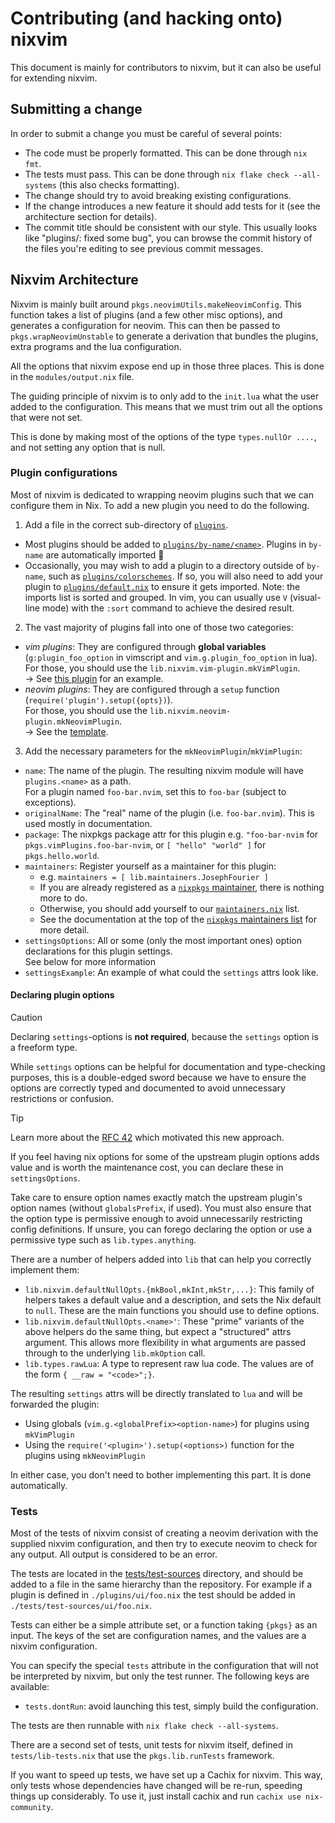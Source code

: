 # Contributing (and hacking onto) nixvim

This document is mainly for contributors to nixvim, but it can also be useful for extending nixvim.

## Submitting a change

In order to submit a change you must be careful of several points:

- The code must be properly formatted. This can be done through `nix fmt`.
- The tests must pass. This can be done through `nix flake check --all-systems` (this also checks formatting).
- The change should try to avoid breaking existing configurations.
- If the change introduces a new feature it should add tests for it (see the architecture section for details).
- The commit title should be consistent with our style. This usually looks like "plugins/<name>: fixed some bug",
  you can browse the commit history of the files you're editing to see previous commit messages.

## Nixvim Architecture

Nixvim is mainly built around `pkgs.neovimUtils.makeNeovimConfig`.
This function takes a list of plugins (and a few other misc options), and generates a configuration for neovim.
This can then be passed to `pkgs.wrapNeovimUnstable` to generate a derivation that bundles the plugins, extra programs and the lua configuration.

All the options that nixvim expose end up in those three places. This is done in the `modules/output.nix` file.

The guiding principle of nixvim is to only add to the `init.lua` what the user added to the configuration. This means that we must trim out all the options that were not set.

This is done by making most of the options of the type `types.nullOr ....`, and not setting any option that is null.

### Plugin configurations

Most of nixvim is dedicated to wrapping neovim plugins such that we can configure them in Nix.
To add a new plugin you need to do the following.

1. Add a file in the correct sub-directory of [`plugins`](plugins).
  - Most plugins should be added to [`plugins/by-name/<name>`](plugins/by-name).
    Plugins in `by-name` are automatically imported 🚀
  - Occasionally, you may wish to add a plugin to a directory outside of `by-name`, such as [`plugins/colorschemes`](plugins/colorschemes).
    If so, you will also need to add your plugin to [`plugins/default.nix`](plugins/default.nix) to ensure it gets imported.
    Note: the imports list is sorted and grouped. In vim, you can usually use `V` (visual-line mode) with the `:sort` command to achieve the desired result.

2. The vast majority of plugins fall into one of those two categories:
- _vim plugins_: They are configured through **global variables** (`g:plugin_foo_option` in vimscript and `vim.g.plugin_foo_option` in lua).\
  For those, you should use the `lib.nixvim.vim-plugin.mkVimPlugin`.\
  -> See [this plugin](plugins/utils/direnv.nix) for an example.
- _neovim plugins_: They are configured through a `setup` function (`require('plugin').setup({opts})`).\
  For those, you should use the `lib.nixvim.neovim-plugin.mkNeovimPlugin`.\
  -> See the [template](plugins/TEMPLATE.nix).

3. Add the necessary parameters for the `mkNeovimPlugin`/`mkVimPlugin`:
  - `name`: The name of the plugin. The resulting nixvim module will have `plugins.<name>` as a path.\
    For a plugin named `foo-bar.nvim`, set this to `foo-bar` (subject to exceptions).
  - `originalName`: The "real" name of the plugin (i.e. `foo-bar.nvim`). This is used mostly in documentation.
  - `package`: The nixpkgs package attr for this plugin
     e.g. `"foo-bar-nvim` for `pkgs.vimPlugins.foo-bar-nvim`, or `[ "hello" "world" ]` for `pkgs.hello.world`.
  - `maintainers`: Register yourself as a maintainer for this plugin:
    - e.g. `maintainers = [ lib.maintainers.JosephFourier ]`
    - If you are already registered as a [`nixpkgs` maintainer][nixpkgs-maintainers], there is nothing more to do.
    - Otherwise, you should add yourself to our [`maintainers.nix`](lib/maintainers.nix) list.
    - See the documentation at the top of the [`nixpkgs` maintainers list][nixpkgs-maintainers] for more detail.
  - `settingsOptions`: All or some (only the most important ones) option declarations for this plugin settings.\
    See below for more information
  - `settingsExample`: An example of what could the `settings` attrs look like.

[nixpkgs-maintainers]: https://github.com/NixOS/nixpkgs/blob/master/maintainers/maintainer-list.nix

#### Declaring plugin options

> [!CAUTION]
> Declaring `settings`-options is **not required**, because the `settings` option is a freeform type.
>
> While `settings` options can be helpful for documentation and type-checking purposes, this is a double-edged sword because we have to ensure the options are correctly typed and documented to avoid unnecessary restrictions or confusion.

> [!TIP]
> Learn more about the [RFC 42](https://github.com/NixOS/rfcs/blob/master/rfcs/0042-config-option.md) which motivated this new approach.

If you feel having nix options for some of the upstream plugin options adds value and is worth the maintenance cost, you can declare these in `settingsOptions`.

Take care to ensure option names exactly match the upstream plugin's option names (without `globalsPrefix`, if used).
You must also ensure that the option type is permissive enough to avoid unnecessarily restricting config definitions.
If unsure, you can forego declaring the option or use a permissive type such as `lib.types.anything`.

There are a number of helpers added into `lib` that can help you correctly implement them:

- `lib.nixvim.defaultNullOpts.{mkBool,mkInt,mkStr,...}`: This family of helpers takes a default value and a description, and sets the Nix default to `null`.
  These are the main functions you should use to define options.
- `lib.nixvim.defaultNullOpts.<name>'`: These "prime" variants of the above helpers do the same thing, but expect a "structured" attrs argument.
  This allows more flexibility in what arguments are passed through to the underlying `lib.mkOption` call.
- `lib.types.rawLua`: A type to represent raw lua code. The values are of the form `{ __raw = "<code>";}`.

The resulting `settings` attrs will be directly translated to `lua` and will be forwarded the plugin:
- Using globals (`vim.g.<globalPrefix><option-name>`) for plugins using `mkVimPlugin`
- Using the `require('<plugin>').setup(<options>)` function for the plugins using `mkNeovimPlugin`

In either case, you don't need to bother implementing this part. It is done automatically.

### Tests

Most of the tests of nixvim consist of creating a neovim derivation with the supplied nixvim configuration, and then try to execute neovim to check for any output. All output is considered to be an error.

The tests are located in the [tests/test-sources](tests/test-sources) directory, and should be added to a file in the same hierarchy than the repository. For example if a plugin is defined in `./plugins/ui/foo.nix` the test should be added in `./tests/test-sources/ui/foo.nix`.

Tests can either be a simple attribute set, or a function taking `{pkgs}` as an input. The keys of the set are configuration names, and the values are a nixvim configuration.

You can specify the special `tests` attribute in the configuration that will not be interpreted by nixvim, but only the test runner. The following keys are available:

- `tests.dontRun`: avoid launching this test, simply build the configuration.

The tests are then runnable with `nix flake check --all-systems`.

There are a second set of tests, unit tests for nixvim itself, defined in `tests/lib-tests.nix` that use the `pkgs.lib.runTests` framework.

If you want to speed up tests, we have set up a Cachix for nixvim.
This way, only tests whose dependencies have changed will be re-run, speeding things up
considerably. To use it, just install cachix and run `cachix use nix-community`.
